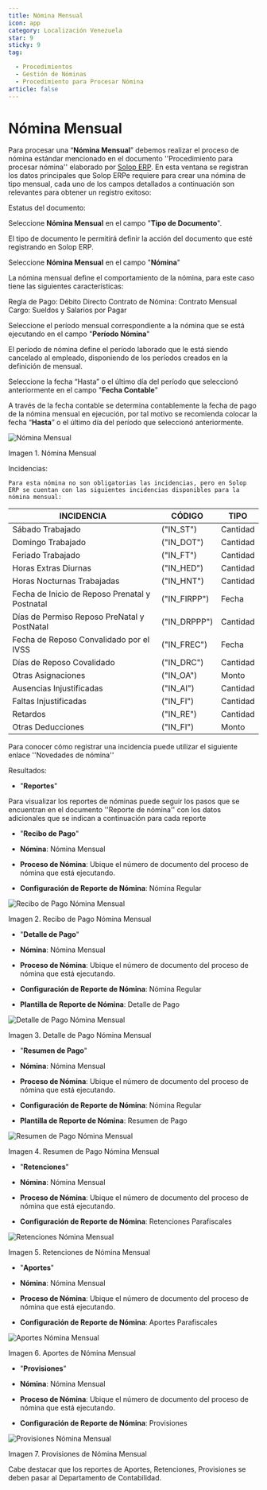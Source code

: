 ```yaml
---
title: Nómina Mensual
icon: app
category: Localización Venezuela
star: 9
sticky: 9
tag:

  - Procedimientos
  - Gestión de Nóminas
  - Procedimiento para Procesar Nómina
article: false
---
```


 **Nómina Mensual**
===================

Para procesar una “**Nómina Mensual**” debemos realizar el proceso de nómina estándar mencionado en el documento ''Procedimiento para procesar nómina'' elaborado por [Solop ERP](https://ayuda.solopapp.com/). En esta ventana se registran los datos principales que Solop ERPe requiere para crear una nómina de tipo mensual, cada uno de los campos detallados a continuación son relevantes para obtener un registro exitoso:

Estatus del documento:

Seleccione **Nómina Mensual** en el campo "**Tipo de Documento**".

El tipo de documento le permitirá definir la acción del documento que esté registrando en Solop ERP.

Seleccione **Nómina Mensual** en el campo "**Nómina**"

La nómina mensual define el comportamiento de la nómina, para este caso tiene las siguientes características:

Regla de Pago: Débito Directo
Contrato de Nómina: Contrato Mensual
Cargo: Sueldos y Salarios por Pagar

Seleccione el período mensual correspondiente a la nómina que se está ejecutando en el campo "**Período Nómina**"

El período de nómina define el período laborado que le está siendo cancelado al empleado, disponiendo de los períodos creados en la definición de  mensual.

Seleccione la fecha “Hasta” o el último día del período que seleccionó anteriormente en el campo "**Fecha Contable**"

A través de la fecha contable se determina contablemente la fecha de pago de la nómina mensual en ejecución, por tal motivo se recomienda colocar la fecha “**Hasta**” o el último día del período que seleccionó anteriormente.

![Nómina Mensual](/assets/img/docs/lve/procedures/payroll/procedures-to-process-payroll/resources/mensual.png)

Imagen 1. Nómina Mensual

Incidencias:

    Para esta nómina no son obligatorias las incidencias, pero en Solop ERP se cuentan con las siguientes incidencias disponibles para la nómina mensual:

|           **INCIDENCIA**                              |     **CÓDIGO**       |    **TIPO**    |
|-------------------------------------------------------|----------------------|----------------|
| Sábado Trabajado                                      |     ("IN_ST")        |    Cantidad    |
| Domingo Trabajado                                     |     ("IN_DOT")       |    Cantidad    |
| Feriado Trabajado                                     |     ("IN_FT")        |    Cantidad    |
| Horas Extras Diurnas                                  |     ("IN_HED")       |    Cantidad    |
| Horas Nocturnas Trabajadas                            |     ("IN_HNT")       |    Cantidad    |
| Fecha de Inicio de Reposo Prenatal y Postnatal        |    ("IN_FIRPP")      |     Fecha      |
| Días de Permiso Reposo PreNatal y PostNatal           |    ("IN_DRPPP")      |    Cantidad    |
| Fecha de Reposo Convalidado por el IVSS               |     ("IN_FREC")      |     Fecha      |
| Días de Reposo Covalidado                             |     ("IN_DRC")       |    Cantidad    |
| Otras Asignaciones                                    |      ("IN_OA")       |     Monto      |
| Ausencias Injustificadas                              |      ("IN_AI")       |    Cantidad    |
| Faltas Injustificadas                                 |      ("IN_FI")       |    Cantidad    |
| Retardos                                              |      ("IN_RE")       |    Cantidad    |
| Otras Deducciones                                     |      ("IN_FI")       |     Monto      |

Para conocer cómo registrar una incidencia puede utilizar el siguiente enlace ''Novedades de nómina''

Resultados:

- "**Reportes**"

Para visualizar los reportes de nóminas  puede seguir los pasos que se encuentran en el documento ''Reporte de nómina'' con los datos adicionales que se indican a continuación para cada reporte

- "**Recibo de Pago**"

- **Nómina**: Nómina Mensual

- **Proceso de Nómina**: Ubique el número de documento del proceso de nómina que está ejecutando.

- **Configuración de Reporte de Nómina**: Nómina Regular

![Recibo de Pago Nómina Mensual](/assets/img/docs/lve/procedures/payroll/procedures-to-process-payroll/resources/recibomensual.png)

Imagen 2. Recibo de Pago Nómina Mensual

- "**Detalle de Pago**"

- **Nómina**: Nómina Mensual

- **Proceso de Nómina**: Ubique el número de documento del proceso de nómina que está ejecutando.

- **Configuración de Reporte de Nómina**: Nómina Regular

- **Plantilla de Reporte de Nómina**: Detalle de Pago

![Detalle de Pago Nómina Mensual](/assets/img/docs/lve/procedures/payroll/procedures-to-process-payroll/resources/detallemensual.png)

Imagen 3. Detalle de Pago Nómina Mensual

- "**Resumen de Pago**"

- **Nómina**: Nómina Mensual

- **Proceso de Nómina**: Ubique el número de documento del proceso de nómina que está ejecutando.

- **Configuración de Reporte de Nómina**: Nómina Regular

- **Plantilla de Reporte de Nómina**: Resumen de Pago

![Resumen de Pago Nómina Mensual](/assets/img/docs/lve/procedures/payroll/procedures-to-process-payroll/resources/resumenmensual.png)

Imagen 4. Resumen de Pago Nómina Mensual

- "**Retenciones**"

- **Nómina**: Nómina Mensual

- **Proceso de Nómina**: Ubique el número de documento del proceso de nómina que está ejecutando.

- **Configuración de Reporte de Nómina**: Retenciones Parafiscales

![Retenciones Nómina Mensual](/assets/img/docs/lve/procedures/payroll/procedures-to-process-payroll/resources/retencionesmensual.png)

Imagen 5. Retenciones de Nómina Mensual

- "**Aportes**"

- **Nómina**: Nómina Mensual

- **Proceso de Nómina**: Ubique el número de documento del proceso de nómina que está ejecutando.

- **Configuración de Reporte de Nómina**: Aportes Parafiscales

![Aportes Nómina Mensual](/assets/img/docs/lve/procedures/payroll/procedures-to-process-payroll/resources/aportesmensual.png)

Imagen 6. Aportes de Nómina Mensual

- "**Provisiones**"

- **Nómina**: Nómina Mensual

- **Proceso de Nómina**: Ubique el número de documento del proceso de nómina que está ejecutando.

- **Configuración de Reporte de Nómina**: Provisiones

![Provisiones Nómina Mensual](/assets/img/docs/lve/procedures/payroll/procedures-to-process-payroll/resources/provisionesmensual.png)

Imagen 7. Provisiones de Nómina Mensual

Cabe destacar que los reportes de Aportes, Retenciones, Provisiones se deben pasar al Departamento de Contabilidad.
